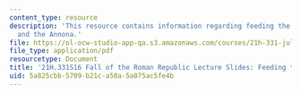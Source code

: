 ```yaml
---
content_type: resource
description: 'This resource contains information regarding feeding the city: Rome
  and the Annona.'
file: https://ol-ocw-studio-app-qa.s3.amazonaws.com/courses/21h-331-julius-caesar-and-the-fall-of-the-roman-republic-spring-2016/5a825cbb5709b21ca50a5a075ac5fe4b_MIT21H_331S16_Feeding.pdf
file_type: application/pdf
resourcetype: Document
title: '21H.331S16 Fall of the Roman Republic Lecture Slides: Feeding the City'
uid: 5a825cbb-5709-b21c-a50a-5a075ac5fe4b
---
```

